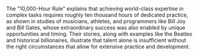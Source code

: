 The "10,000-Hour Rule" explains that achieving world-class expertise in complex tasks requires roughly ten thousand hours of dedicated practice, as shown in studies of musicians, athletes, and programmers like Bill Joy and Bill Gates, whose extraordinary success was also enabled by unique opportunities and timing. Their stories, along with examples like the Beatles and historical billionaires, illustrate that talent alone is insufficient without the right circumstances that allow for extensive practice and development.
